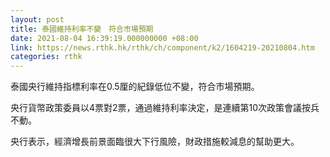 ```yaml
---
layout: post
title: 泰國維持利率不變　符合市場預期
date: 2021-08-04 16:39:19.000000000 +08:00
link: https://news.rthk.hk/rthk/ch/component/k2/1604219-20210804.htm
categories: rthk
---
```


泰國央行維持指標利率在0.5厘的紀錄低位不變，符合市場預期。

央行貨幣政策委員以4票對2票，通過維持利率決定，是連續第10次政策會議按兵不動。

央行表示，經濟增長前景面臨很大下行風險，財政措施較減息的幫助更大。
